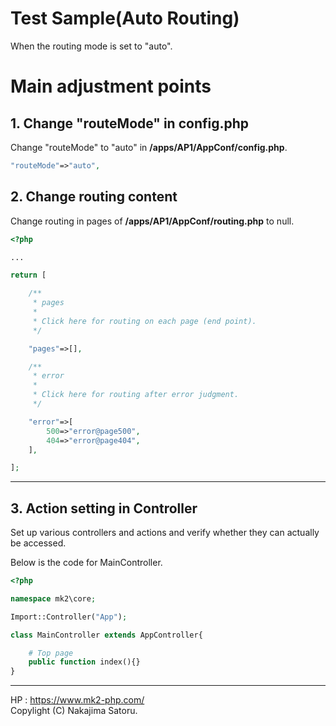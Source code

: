 # Test Sample(Auto Routing)

When the routing mode is set to "auto".

# Main adjustment points

## 1. Change "routeMode" in config.php

Change "routeMode" to "auto" in **/apps/AP1/AppConf/config.php**.

```php
"routeMode"=>"auto",
```

## 2. Change routing content


Change routing in pages of **/apps/AP1/AppConf/routing.php** to null.

```php
<?php

...

return [

	/**
	 * pages
	 * 
	 * Click here for routing on each page (end point).
	 */

	"pages"=>[],

	/**
	 * error
	 * 
	 * Click here for routing after error judgment.
	 */

	"error"=>[
		500=>"error@page500",
		404=>"error@page404",
	],

];
```

<hr>

## 3. Action setting in Controller

Set up various controllers and actions and verify whether they can actually be accessed.

Below is the code for MainController.

```php
<?php

namespace mk2\core;

Import::Controller("App");

class MainController extends AppController{

	# Top page
	public function index(){}
}
```

<hr>

HP : https://www.mk2-php.com/  
Copylight (C) Nakajima Satoru.